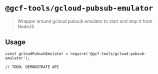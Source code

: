# `@gcf-tools/gcloud-pubsub-emulator`

> Wrapper around gcloud pubsub emulator to start and stop it from NodeJS

## Usage

```
const gcloudPubsubEmulator = require('@gcf-tools/gcloud-pubsub-emulator');

// TODO: DEMONSTRATE API
```
